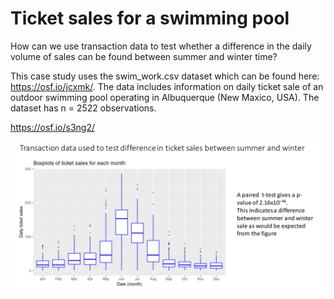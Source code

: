 # Ticket sales for a swimming pool

How can we use transaction data to test whether a difference in the daily volume of sales can be found between summer and winter time? 

This case study uses the swim_work.csv dataset which can be found here: https://osf.io/jcxmk/. The data includes information on daily ticket sale of an outdoor swimming pool operating in Albuquerque (New Maxico, USA). The dataset has n = 2522 observations.

https://osf.io/s3ng2/

![alt text](image.png "Title")
